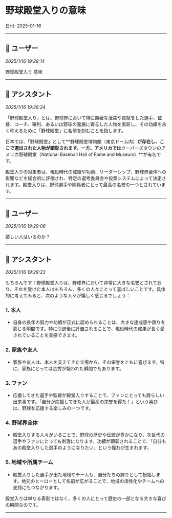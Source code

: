 # 野球殿堂入りの意味

日付: 2025-01-16

---

## 👤 ユーザー
*2025/1/16 19:28:14*

野球殿堂入り 意味

---

## 🤖 アシスタント
*2025/1/16 19:28:24*

「野球殿堂入り」とは、野球界において特に顕著な活躍や貢献をした選手、監督、コーチ、審判、あるいは野球の発展に寄与した人物を表彰し、その功績を永く称えるために「野球殿堂」に名前を刻むことを指します。

日本では、「野球殿堂」として**野球殿堂博物館（東京ドーム内）**が存在し、ここで選出された人物が顕彰されます。一方、アメリカでは**クーパーズタウンのアメリカ野球殿堂（National Baseball Hall of Fame and Museum）**が有名です。

殿堂入りの対象者は、現役時代の成績や功績、リーダーシップ、野球界全体への影響などを総合的に評価され、特定の選考委員会や投票システムによって決定されます。殿堂入りは、野球選手や関係者にとって最高の名誉の一つとされています。

---

## 👤 ユーザー
*2025/1/16 19:29:06*

嬉しい人はいるのか？

---

## 🤖 アシスタント
*2025/1/16 19:29:23*

もちろんです！野球殿堂入りは、野球界において非常に大きな名誉とされており、それを受けた本人はもちろん、多くの人々にとって喜ばしいことです。具体的に考えてみると、次のような人々が嬉しく感じるでしょう：

### 1. **本人**
   - 自身の長年の努力や功績が正式に認められることは、大きな達成感や誇りを感じる瞬間です。特に引退後に評価されることで、現役時代の成果が長く愛されていることを実感できます。

### 2. **家族や友人**
   - 家族や友人は、本人を支えてきた立場から、その栄誉をともに喜びます。特に、家族にとっては苦労が報われた瞬間でもあります。

### 3. **ファン**
   - 応援してきた選手や監督が殿堂入りすることで、ファンにとっても誇らしい出来事です。「自分が応援してきた人が最高の栄誉を得た！」という喜びは、野球を応援する楽しみの一つです。

### 4. **野球界全体**
   - 殿堂入りする人々がいることで、野球の歴史や伝統が豊かになり、次世代の選手やファンにとっても刺激になります。功績が顕彰されることで、「自分もあの殿堂入りした選手のようになりたい」という憧れが生まれます。

### 5. **地域や所属チーム**
   - 殿堂入りした選手が出た地域やチームも、自分たちの誇りとして祝福します。地元のヒーローとして名前が広がることで、地域の活性化やチームへの支持にもつながります。

殿堂入りは単なる表彰ではなく、多くの人にとって歴史の一部となる大きな喜びの瞬間なのです。

---
